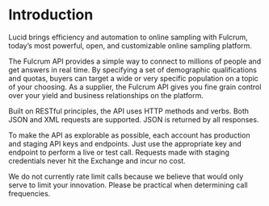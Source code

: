 # Introduction

Lucid brings efficiency and automation to online sampling with Fulcrum, today’s most powerful, open, and customizable online sampling platform.

The Fulcrum API provides a simple way to connect to millions of people and get answers in real time. By specifying a set of demographic qualifications and quotas, buyers can target a wide or very specific population on a topic of your choosing. As a supplier, the Fulcrum API gives you fine grain control over your yield and business relationships on the platform. 

Built on RESTful principles, the API uses HTTP methods and verbs. Both JSON and XML requests are supported. JSON is returned by all responses.

To make the API as explorable as possible, each account has production and staging API keys and endpoints. Just use the appropriate key and endpoint to perform a live or test call. Requests made with staging credentials never hit the Exchange and incur no cost. 

We do not currently rate limit calls because we believe that would only serve to limit your innovation. Please be practical when determining call frequencies. 